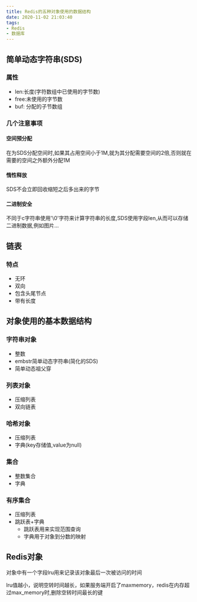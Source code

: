 ```yaml
---
title: Redis的五种对象使用的数据结构
date: 2020-11-02 21:03:40
tags:
- Redis
- 数据库
---
```


## 简单动态字符串(SDS)

### 属性

- len:长度(字符数组中已使用的字节数)
- free:未使用的字节数
- buf: 分配的子节数组

### 几个注意事项

#### 空间预分配

在为SDS分配空间时,如果其占用空间小于1M,就为其分配需要空间的2倍,否则就在需要的空间之外额外分配1M

#### 惰性释放

SDS不会立即回收缩短之后多出来的字节

#### 二进制安全

不同于c字符串使用'\0'字符来计算字符串的长度,SDS使用字段len,从而可以存储二进制数据,例如图片...

## 链表

### 特点

- 无环
- 双向
- 包含头尾节点
- 带有长度

## 对象使用的基本数据结构

### 字符串对象

- 整数
- embstr简单动态字符串(简化的SDS)
- 简单动态祖父穿

### 列表对象

- 压缩列表
- 双向链表

### 哈希对象

- 压缩列表
- 字典(key存储值,value为null)

### 集合

- 整数集合
- 字典

### 有序集合

- 压缩列表
- 跳跃表+字典
  - 跳跃表用来实现范围查询
  - 字典用于对象到分数的映射

## Redis对象

对象中有一个字段lru用来记录该对象最后一次被访问的时间

lru值越小，说明空转时间越长，如果服务端开启了maxmemory，redis在内存超过max_memory时,删除空转时间最长的键
